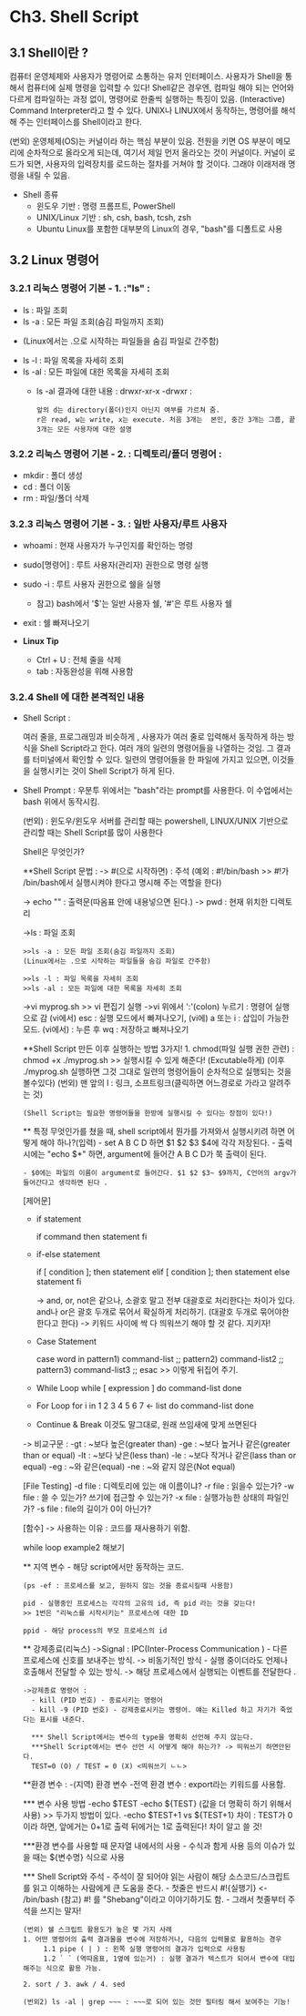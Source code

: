 
# Ch3. Shell Script 


## 3.1 Shell이란 ?  

  컴퓨터 운영체제와 사용자가 명령어로 소통하는 유저 인터페이스.  사용자가 Shell을 통해서 컴퓨터에 실제 명령을 입력할 수 있다!
  Shell같은 경우엔, 컴파일 해야 되는 언어와 다르게 컴파일하는 과정 없이, 명령어로 한줄씩 실행하는 특징이 있음. (Interactive)
  Command Interpreter라고 할 수 있다. UNIX나 LINUX에서 동작하는, 명령어를 해석해 주는 인터페이스를 Shell이라고 한다. 
                 
 (번외) 운영체제(OS)는 커널이라 하는 핵심 부분이 있음. 전원을 키면 OS 부분이 메모리에 순차적으로 올라오게 되는데, 
 여기서 제일 먼저 올라오는 것이 커널이다. 커널이 로드가 되면, 사용자의 입력장치를 로드하는 절차를 거쳐야 할 것이다. 
 그래야 이래저래 명령을 내릴 수 있음.

+ Shell 종류 
  - 윈도우 기반 : 명령 프롬프트, PowerShell
  - UNIX/Linux 기반 : sh, csh, bash, tcsh, zsh
  - Ubuntu Linux를 포함한 대부분의 Linux의 경우, "bash"를 디폴트로 사용


## 3.2 Linux 명령어

### 3.2.1 리눅스 명령어 기본 - 1. :"ls" : 
+ ls : 파일 조회
+ ls -a : 모든 파일 조회(숨김 파일까지 조회)
 - (Linux에서는 .으로 시작하는 파일들을 숨김 파일로 간주함)

+ ls -l : 파일 목록을 자세히 조회
+ ls -al : 모든 파일에 대한 목록을 자세히 조회
  - ls -al 결과에 대한 내용 : drwxr-xr-x
  -drwxr : 
      
        앞의 d는 directory(폴더)인지 아닌지 여부를 가르쳐 줌.
        r은 read, w는 write, x는 execute. 처음 3개는  본인, 중간 3개는 그룹, 끝 3개는 모든 사용자에 대한 설명

### 3.2.2 리눅스 명령어 기본 - 2. : 디렉토리/폴더 명령어 : 
+ mkdir : 폴더 생성 
+ cd : 폴더 이동
+ rm : 파일/폴더 삭제


### 3.2.3 리눅스 명령어 기본 - 3. : 일반 사용자/루트 사용자 
+ whoami : 현재 사용자가 누구인지를 확인하는 명령
+ sudo[명령어] : 루트 사용자(관리자) 권한으로 명령 실행
+ sudo -i : 루트 사용자 권한으로 쉘을 실행
  - 참고) bash에서 '$'는 일반 사용자 쉘, '#'은 루트 사용자 쉘
+ exit : 쉘 빠져나오기

+ **Linux Tip** 
  - Ctrl + U : 전체 줄을 삭제 
  - tab : 자동완성을 위해 사용함

### 3.2.4 Shell 에 대한 본격적인 내용 
+ Shell Script : 

    여러 줄을, 프로그래밍과 비슷하게 , 사용자가 여러 줄로 입력해서 동작하게 하는 방식을 Shell Script라고  한다. 
    여러 개의 일련의 명령어들을 나열하는 것임. 그 결과를 터미널에서 확인할 수 있다. 일련의 명령어들을 한 파일에 가지고 있으면, 
    이것들을 실행시키는 것이 Shell Script가 하게 된다.  
  
+ Shell Prompt : 우분투 위에서는 "bash"라는 prompt를 사용한다. 이 수업에서는 bash 위에서 동작시킴. 
  
     (번외) : 윈도우/윈도우 서버를 관리할 때는 powershell, LINUX/UNIX 기반으로 관리할 때는 Shell Script를 많이 사용한다 

    Shell은 무엇인가?


  **Shell Script 문법 : 
    -> #(으로 시작하면) : 주석
      (예외 : #!/bin/bash >> #!가 /bin/bash에서 실행시켜야 한다고 명시해 주는 역할을 한다)

    -> echo "" : 출력문(따옴표 안에 내용넣으면 된다.)
    -> pwd : 현재 위치한 디렉토리 

    ->ls : 파일 조회
    
      >>ls -a : 모든 파일 조회(숨김 파일까지 조회)
      (Linux에서는 .으로 시작하는 파일들을 숨김 파일로 간주함)

      >>ls -l : 파일 목록을 자세히 조회
      >>ls -al : 모든 파일에 대한 목록을 자세히 조회
    
    ->vi myprog.sh >> vi 편집기 실행
    ->vi 위에서 ':'(colon) 누르기 : 명령어 실행으로 감
      (vi에서) esc : 실행 모드에서 빠져나오기,
      (vi에) a 또는 i : 삽입이 가능한 모드.
      (vi에서) : 누른 후 wq : 저장하고 빠져나오기

   **Shell Script 만든 이후 실행하는 방법 3가지!
      1. chmod(파일 실행 권한 관련) : 
      chmod +x ./myprog.sh >> 실행시킬 수 있게 해준다! (Excutable하게) (이후 ./myprog.sh 실행하면 그것 그대로 일련의 명령어들이 
      순차적으로 실행되는 것을 볼수있다)
        (번외) 맨 앞의 l : 링크, 소프트링크(클릭하면 어느경로로 가라고 알려주는 것)

      (Shell Script는 필요한 명령어들을 한방에 실행시킬 수 있다는 장점이 있다!)

   ** 특정 무엇인가를 쳤을 때, shell script에서 뭔가를 가져와서 실행시키려 하면 어떻게 해야 하나?(입력)
      - set A B C D 하면 $1 $2 $3 $4에 각각 저장된다. 
      - 출력 시에는 "echo $*" 하면, argument에 들어간 A B C D가 쭉 출력이 된다. 

      - $0에는 파일의 이름이 argument로 들어간다. $1 $2 $3~ $9까지, C언어의 argv가 들어간다고 생각하면 된다 .

  [제어문]

    - if statement 

        if command
        then 
          statement
        fi

    - if-else statement

        if [ condition ]; then
             statement
        elif [ condition ]; then
             statement
        else
             statement
        fi

        -> and, or, not은 같으나, 소괄호 말고 전부 대괄호로 처리한다는 차이가 있다. and나 or은 괄호 두개로 묶어서 확실하게 처리하기.
           (대괄호 두개로 묶어야한 한다고 한다)
        -> 키워드 사이에 싹 다 띄워쓰기 해야 할 것 같다. 지키자!
        
    - Case Statement

        case word in
             pattern1) command-list
             ;;
             pattern2) command-list2
             ;;
             pattern3) command-list3
             ;;
        esac >> 이렇게 뒤집어 주기.
        
    - While Loop
        while [ expression ]
        do
              command-list
        done

    - For Loop
        for i in 1 2 3 4 5 6 7 <- list
        do 
               command-list
        done

    - Continue & Break
    이것도 말그대로, 원래 쓰임새에 맞게 쓰면된다     
    
    -> 비교구문 : 
      -gt : ~보다 높은(greater than)
      -ge : ~보다 높거나 같은(greater than or equal)
      -lt : ~보다 낮은(less than)
      -le : ~보다 작거나 같은(lass than or equal)
      -eg : ~와 같은(equal)
      -ne : ~와 같지 않은(Not equal)

    [File Testing]
    -d file : 디렉토리에 있는 애 이름이냐?
    -r file : 읽을수 있는가?
    -w file : 쓸 수 있는가? 쓰기에 접근할 수 있는가?
    -x file : 실행가능한 상태의 파일인가?
    -s file : file의 길이가 0이 아닌가?
    
    [함수]
     -> 사용하는 이유 : 코드를 재사용하기 위함. 
     
     while loop example2 해보기

    ** 지역 변수 
      - 해당 script에서만 동작하는 코드.

      (ps -ef : 프로세스를 보고, 원하지 않는 것을 종료시킬때 사용함)

      pid - 실행중인 프로세스는 각각의 고유의 id, 즉 pid 라는 것을 갖는다!
      >> 1번은 "리눅스를 시작시키는" 프로세스에 대한 ID

      ppid - 해당 process의 부모 프로세스의 id

    ** 강제종료(리눅스)
      ->Signal : IPC(Inter-Process Communication ) - 다른 프로세스에 신호를 보내주는 방식.
      -> 비동기적인 방식 - 실행 중이더라도 언제나 호출해서  전달할 수 있는 방식. 
      -> 해당 프로세스에서 실행되는 이벤트를 전달한다 .

      ->강제종료 명령어 : 
        - kill (PID 번호) - 종료시키는 명령어
        - kill -9 (PID 번호) - 강제종료시키는 명령어. 얘는 Killed 하고 자기가 죽었다는 표시를 내준다. 

        *** Shell Script에서는 변수의 type을 명확히 선언해 주지 않는다.
        ***Shell Script에서는 변수 선언 시 어떻게 해야 하는가? -> 띄워쓰기 하면안된다. 
        TEST=0 (O) / TEST = 0 (X) <띄워쓰기 ㄴㄴ>

    **환경 변수 : 
      -(지역) 환경 변수
      -전역 환경 변수 : export라는 키워드를 사용함.

    *** 변수 사용 방법
      -echo $TEST
      -echo ${TEST}  (값을 더 명확히 하기 위해서 사용) >> 두가지 방법이 있다. 
      -echo $TEST+1 vs ${TEST+1} 차이 :
        TEST가 0이라 하면, 앞에거는 0+1로 출력
        뒤에거는 1로 출력된다! 차이 알고 쓸 것!

    ***환경 변수를 사용할 때 문자열 내에서의 사용
      - 수식과 함게 사용 등의 이슈가 있을 때는 ${변수명} 식으로 사용

    *** Shell Script와 주석
      - 주석이 잘 되어야 읽는 사람이 해당 소스코드/스크립트를 읽고 이해하는 사람에게 큰 도움을 준다. 
      - 첫줄은 반드시 #!{실행기} <- /bin/bash
      (참고)  #! 를 "Shebang"이라고 이야기하기도 함. 
      - 그래서 첫줄부터 주석을 쓰지는 말자!


      (번외) 쉘 스크립트 활용도가 높은 몇 가지 사례
      1. 어떤 명령어의 출력 결과물을 변수에 저장하거나, 다음의 입력물로 활용하는 경우 
           1.1 pipe ( | ) : 왼쪽 실행 명령어의 결과가 입력으로 사용됨
           1.2 ` ` (역따옴표, 1옆에 있는거) : 실행 결과가 텍스트가 되어서 변수에 대입 해주는 식으로 활용 가능.

      2. sort / 3. awk / 4. sed
      
      (번외2) ls -al | grep ~~~ : ~~~로 되어 있는 것만 필터링 해서 보여주는 기능!


     
